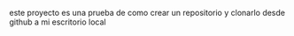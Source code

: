 este proyecto es una prueba de como crear un repositorio y clonarlo desde github a mi escritorio local
